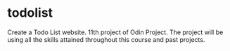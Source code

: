 # todolist

Create a Todo List website. 11th project of Odin Project. 
The project will be using all the skills attained throughout this course and past projects.